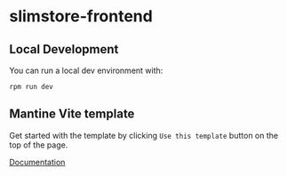 # slimstore-frontend

## Local Development

You can run a local dev environment with:

```rpm run dev```

## Mantine Vite template

Get started with the template by clicking `Use this template` button on the top of the page.

[Documentation](https://mantine.dev/guides/vite/)
